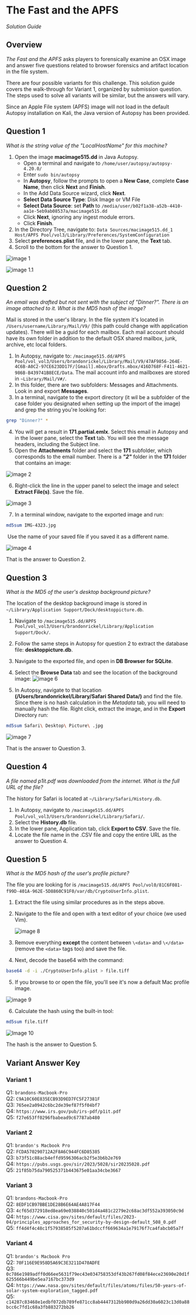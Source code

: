 # The Fast and the APFS
_Solution Guide_

## Overview

*The Fast and the APFS* asks players to forensically examine an OSX image and answer five questions related to browser forensics and artifact location in the file system. 

There are four possible variants for this challenge. This solution guide covers the walk-through for Variant 1, organized by submission question. The steps used to solve all variants will be similar, but the answers will vary.

Since an Apple File system (APFS) image will not load in the default Autopsy installation on Kali, the Java version of Autopsy has been provided.

## Question 1

*What is the string value of the "LocalHostName" for this machine?*

1. Open the image **macimage515.dd** in Java Autopsy.
    -   Open a terminal and navigate to `/home/user/autopsy/autopsy-4.20.0/`
    -   Enter `sudo bin/autopsy`
    -   In **Autopsy**, follow the prompts to open a **New Case**, complete **Case Name**, then click **Next** and **Finish**. 
    -   In the Add Data Source wizard, click **Next**.
    -   **Select Data Source Type**: Disk Image or VM File
    -   **Select Data Source**: set **Path** to `/media/user/b02f1a38-a52b-4410-aa1e-5eb9ab08537a/macimage515.dd`
    -   Click **Next**, ignoring any ingest module errors.
    -   Click **Finish**.
2. In the Directory Tree, navigate to:
     `Data Sources/macimage515.dd_1 Host/APFS Pool/vol3/Library/Preferences/SystemConfiguration`
3. Select **preferences.plist** file, and in the lower pane, the **Text** tab.
4. Scroll to the bottom for the answer to Question 1. 

![image 1](./img/c14-img1.png)

![image 1.1](./img/c14-img1.1.png)

## Question 2

*An email was drafted but not sent with the subject of "Dinner?". There is an image attached to it. What is the MD5 hash of the image?*

Mail is stored in the user's library.  In the file system it's located in `/Users/username/Library/Mail/V9/` (this path could change with application updates). There will be a guid for each mailbox.  Each mail account should have its own folder in addition to the default OSX shared mailbox, junk, archive, etc local folders.

1. In Autopsy, navigate to: `/macimage515.dd/APFS Pool/vol_vol3/Users/brandonrickel/Library/Mail/V9/47AF9856-264E-4C6B-A0C2-97CE623DD17F/[Gmail].mbox/Drafts.mbox/416D768F-F411-4621-986B-B439741B8ECE/Data`. The mail account info and mailboxes are stored in `~Library/Mail/V#/`.
2. In this folder, there are two subfolders: Messages and Attachments. Look in and export **Messages**.
3. In a terminal, navigate to the export directory (it wil be a subfolder of the case folder you designated when setting up the import of the image) and grep the string you're looking for: 

```bash 
grep "Dinner?" *
```  
4. You will get a result in **171.partial.emlx**. Select this email in Autopsy and in the lower pane, select the **Text** tab. You will see the message headers, including the Subject line.
5. Open the **Attachments** folder and select the **171** subfolder, which corresponds to the email number. There is a ***"2"*** folder in the **171** folder that contains an image: 

![image 2](./img/c14-img2.png)

6. Right-click the line in the upper panel to select the image and select **Extract File(s)**. Save the file.

![image 3](./img/c14-img3.png)

7. In a terminal window, navigate to the exported image and run: 

```bash
md5sum IMG-4323.jpg
```
​	Use the name of your saved file if you saved it as a different name.

![image 4](./img/c14-img4.png)

That is the answer to Question 2.

## Question 3 

*What is the MD5 of the user's desktop background picture?*

The location of the desktop background image is stored in `~/Library/Application Support/Dock/desktoppicture.db`.

1. Navigate to `/macimage515.dd/APFS Pool/vol_vol3/Users/brandonrickel/Library/Application Support/Dock/`.
2. Follow the same steps in Autopsy for question 2 to extract the database file: **desktoppicture.db**.
3. Navigate to the exported file, and open in **DB Browser for SQLite**.
4. Select the **Browse Data** tab and see the location of the background image:
    ![image 6](./img/c14-img6.png)

5. In Autopsy, navigate to that location **(/Users/brandonrickel/Library/Safari Shared Data/)** and find the file.  Since there is no hash calculation in the *Metadata* tab, you will need to manually hash the file.  Right click, extract the image, and in the **Export** Directory run:

```bash
md5sum Safari\ Desktop\ Picture\ .jpg
```

![image 7](./img/c14-img7.png)

That is the answer to Question 3.

## Question 4

*A file named p1it.pdf was downloaded from the internet.  What is the full URL of the file?*

The history for Safari is located at `~/Library/Safari/History.db`.

  1. In Autopsy, navigate to `/macimage515.dd/APFS Pool/vol_vol3/Users/brandonrickel/Library/Safari/`.
  2. Select the **History.db** file.
  3. In the lower pane, Application tab, click **Export to CSV**. Save the file.
  4. Locate the file name in the .CSV file and copy the entire URL as the answer to Question 4.

## Question 5 

*What is the MD5 hash of the user's profile picture?*

The file you are looking for is `/macimage515.dd/APFS Pool/vol0/81C6F081-f99D-401A-962E-5D8860C91F0/var/db/CryptoUserInfo.plist`.

1. Extract the file using similar procedures as in the steps above.
2. Navigate to the file and open with a text editor of your choice (we used Vim).
    
    ![image 8](./img/c14-img8.png)
3. Remove everything **except** the content between `\<data>` and `\</data>` (remove the `<data>` tags too) and save the file. 
4. Next, decode the base64 with the command: 

```bash
base64 -d -i ./CryptoUserInfo.plist > file.tiff
```

5. If you browse to or open the file, you'll see it's now a default Mac profile image.

![image 9](./img/c14-img9.png)

6. Calculate the hash using the built-in tool:

```bash
md5sum file.tiff
```

![Image 10](./img/c14-img10.png)

The hash is the answer to Question 5.

## Variant Answer Key

### Variant 1
Q1: `brandons-Macbook-Pro`  
Q2: `C9A10C60E835ECB93D9ED7FC5F27381F`  
Q3: `765ee2a0942c6bc2de39ef87f5f04bf7`  
Q4: `https://www.irs.gov/pub/irs-pdf/p1it.pdf`  
Q5: `f27e653ff0296fbabead9c67787ab480`

### Variant 2
Q1: `brandon's Macbook Pro`  
Q2: `FCDA570290712A2F8A6C944FC6D85385`  
Q3: `b73f51c88acb4effd9596306acb2f5e3b6b2e769`  
Q4: `https://pubs.usgs.gov/sir/2023/5028/sir20235028.pdf`  
Q5: `21f85b75da790525371b443675e01aa34cbe3667`

### Variant 3
Q1: `brandons-Macbook-Pro`  
Q2: `8EDF1CB97BBE1DE28B6E64AE4A817F44`  
Q3: `4cf65d372918ed8ea69e038840c501d4a481c2279e2c68ac3df552a393050c9d`  
Q4: `https://www.cisa.gov/sites/default/files/2023-04/principles_approaches_for_security-by-design-default_508_0.pdf`  
Q5: `ff4d4f4c48c1f57938585f5207a61bdccff669634a1e79176f7ca4fabcb05a7f`

### Variant 4
Q1: `brandon's Macbook Pro`  
Q2: `70F116E9E958D5A69C3E3211D470ADFE`  
Q3: `0c786e1989adff0d66ee5631f79ec43e034758353df43b267fd08f84ece23690e20d1f625566b449be5ea7167bc373d9`  
Q4: `https://www.nasa.gov/sites/default/files/atoms/files/50-years-of-solar-system-exploration_tagged.pdf`  
Q5: `c14287c83468e1edbf072db789fe871cc8ab4447312bb980d9a26dd30a6023c13d0a88bcc6c7fd1c68a3fb883272bb26`
